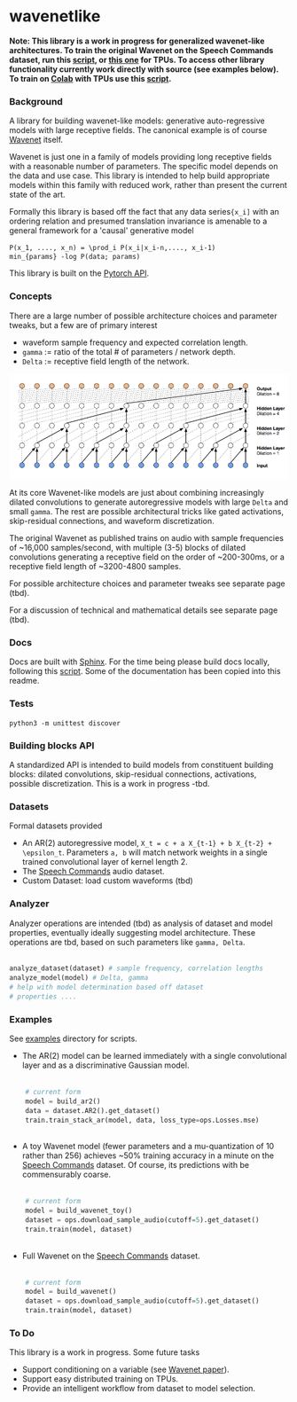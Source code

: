 # wavenetlike

**Note: This library is a work in progress for generalized wavenet-like architectures. To train the original Wavenet on the Speech Commands dataset, run this [script](wavenetlike/examples/wavenet.py), or [this one](wavenetlike/examples/wavenet_tpu.py) for TPUs. To access other library functionality currently work directly with source (see examples below). To train on [Colab](https://colab.research.google.com/) with TPUs use this [script](scripts/colab_wavenet_tpu).** 

### Background
A library for building wavenet-like models: generative auto-regressive models with large receptive fields. The canonical example is of course [Wavenet](https://arxiv.org/pdf/1609.03499.pdf) itself.

Wavenet is just one in a family of models providing long receptive fields with a reasonable number of parameters. The specific model depends on the data and use case. This library is intended to help build appropriate models within this family with reduced work, rather than present the current state of the art.

Formally this library is based off the fact that any data series`{x_i]` with an ordering relation and presumed translation invariance is amenable to a general framework for a 'causal' generative model

```
P(x_1, ...., x_n) = \prod_i P(x_i|x_i-n,...., x_i-1)                        
min_{params} -log P(data; params)
```

This library is built on the [Pytorch API](https://pytorch.org/docs/stable/index.html).

### Concepts
There are a large number of possible architecture choices and parameter tweaks, but a few
are of primary interest

* waveform sample frequency and expected correlation length.
* `gamma` := ratio of the total # of parameters / network depth.
* `Delta` := receptive field length of the network.


![](./dilated.png)

At its core Wavenet-like models are just about combining increasingly dilated convolutions to generate
autoregressive models with large `Delta` and small  `gamma`. The rest are possible architectural tricks like
gated activations, skip-residual connections, and waveform discretization.

The original Wavenet as published trains on audio with sample frequencies of ~16,000 samples/second,
with multiple (3-5) blocks of dilated convolutions generating a receptive field on the order of ~200-300ms,
or a receptive field length of ~3200-4800 samples.


For possible architecture choices and parameter tweaks see separate page (tbd).

For a discussion of technical and mathematical details see separate page (tbd).

### Docs

Docs are built with [Sphinx](https://www.sphinx-doc.org/en/master/). For the time being please build docs locally, following this [script](scripts/update_docs).
Some of the documentation has been copied into this readme.

### Tests

```
python3 -m unittest discover
```

### Building blocks API

A standardized API is intended to build models from constituent building blocks: dilated convolutions, skip-residual connections, activations, possible discretization. This is a work in progress -tbd.

### Datasets

Formal datasets provided

* An AR(2) autoregressive model, `X_t = c + a X_{t-1} + b X_{t-2} + \epsilon_t`. Parameters `a, b` will match network weights in a single trained convolutional layer of kernel length 2.
* The [Speech Commands](https://ai.googleblog.com/2017/08/launching-speech-commands-dataset.html) audio dataset.
* Custom Dataset: load custom waveforms (tbd)

### Analyzer

Analyzer operations are intended (tbd) as analysis of dataset and model properties, eventually ideally suggesting model architecture. These operations are tbd,
based on such parameters like `gamma, Delta`.

```python

analyze_dataset(dataset) # sample frequency, correlation lengths
analyze_model(model) # Delta, gamma
# help with model determination based off dataset
# properties ....

```

### Examples

See [examples](./wavenetlike/examples) directory for scripts.

* The AR(2) model can be learned immediately with a single convolutional layer and as a discriminative Gaussian model.

```python

    # current form
    model = build_ar2()
    data = dataset.AR2().get_dataset()
    train.train_stack_ar(model, data, loss_type=ops.Losses.mse)
    
```

* A toy Wavenet model (fewer parameters and a mu-quantization of 10 rather than 256) achieves ~50% training accuracy in a minute on the [Speech Commands](https://ai.googleblog.com/2017/08/launching-speech-commands-dataset.html) dataset. Of course, its predictions with be commensurably coarse.

```python

    # current form
    model = build_wavenet_toy()
    dataset = ops.download_sample_audio(cutoff=5).get_dataset()
    train.train(model, dataset)
    
```

* Full Wavenet on the [Speech Commands](https://ai.googleblog.com/2017/08/launching-speech-commands-dataset.html) dataset.
```python

    # current form
    model = build_wavenet()
    dataset = ops.download_sample_audio(cutoff=5).get_dataset()
    train.train(model, dataset)

```

### To Do

This library is a work in progress. Some future tasks

* Support conditioning on a variable (see  [Wavenet paper](https://arxiv.org/pdf/1609.03499.pdf)).
* Support easy distributed training on TPUs.
* Provide an intelligent workflow from dataset to model selection.
